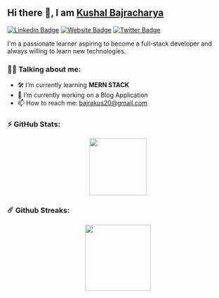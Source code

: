 ## Hi there 👋, I am [Kushal Bajracharya](https://github.com/Kushalbaj)
[![Linkedin Badge](https://img.shields.io/badge/-LinkedIn-0e76a8?style=flat-square&logo=Linkedin&logoColor=white)](https://www.linkedin.com/in/kushalbaj)
[![Website Badge](https://img.shields.io/badge/Website-3b5998?style=flat-square&logo=google-chrome&logoColor=white)](https://www.kushalbajracharya.com.np)
[![Twitter Badge](https://img.shields.io/badge/-Twitter-1da1f2?style=flat-square&logo=Twitter&logoColor=white)](https://twitter.com/Kushalbaj)

I'm a passionate learner aspiring to become a full-stack developer and always willing to learn new technologies.

### 👨‍💻 Talking about me:

- 🛠 I’m currently learning **MERN STACK**
- 🔭 I’m currently working on a Blog Application
- 📫 How to reach me: bajrakus20@gmail.com

### ⚡ GitHub Stats:

<div align="center">
<a href="https://github.com/Kushalbaj">
  <img align="center" height="130em" src="https://github-readme-stats.vercel.app/api?username=Kushalbaj&count_private=true&show_icons=true&theme=dark&hide=prs,issues&include_all_commits=true" />
</a>
</div>

### ☄️ Github Streaks:
<div align="center">
  <a href="https://github.com/Kushalbaj">
    <img align="center" height="150em" src="http://github-readme-streak-stats.herokuapp.com?user=Kushalbaj&theme=dark&date_format=M%20j%5B%2C%20Y%5D" />
  </a>
</div>
